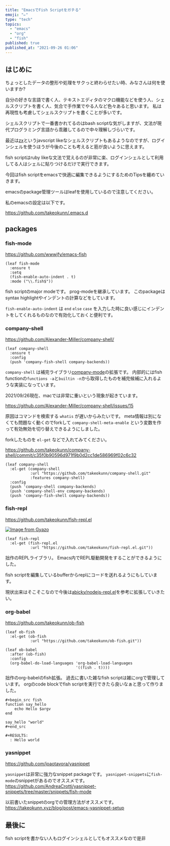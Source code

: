 ```yaml
---
title: "EmacsでFish Scriptをガチる"
emoji: "✏️"
type: "tech"
topics:
  - "emacs"
  - "org"
  - "fish"
published: true
published_at: "2021-09-26 01:06"
---
```


## はじめに

ちょっとしたデータの整形や処理をサクっと終わらせたい時、みなさんは何を使いますか?

自分の好きな言語で書く人、テキストエディタのマクロ機能などを使う人、シェルスクリプトを書く人、気合で手作業でやる人など色々あると思います。
私は再現性も考慮してシェルスクリプトを書くことが多いです。

シェルスクリプトで一番書かれてるのはbash scriptな気がしますが、文法が現代プログラミング言語から乖離してるので中々理解しづらいです。

最近は[zx](https://github.com/google/zx)というjavscript likeなシェルスクリプトもあるようなのですが、ログインシェルを使うほうが今後のことも考えると筋が良いように思えます。

fish scriptはruby likeな文法で覚えるのが非常に楽、ログインシェルとして利用してる人はシェルに貼りつけるだけで実行できます。

今回はfish scriptをemacsで快適に編集できるようにするためのTipsを纏めていきます。

emacsのpackage管理ツールはleafを使用しているので注意してください。

私のemacsの設定は以下です。

https://github.com/takeokunn/.emacs.d

## packages

### fish-mode

https://github.com/wwwjfy/emacs-fish

```emacs-lisp
(leaf fish-mode
  :ensure t
  :setq
  (fish-enable-auto-indent . t)
  :mode ("\\.fish$"))
```

fish scriptのmajor modeです。
prog-modeを継承しています。
このpackageはsyntax highlightやインデントの計算などをしています。

`fish-enable-auto-indent` は `end` `else` `case` を入力した時に良い感じにインデントをしてくれるものなので有効化しておくと便利です。

### company-shell

https://github.com/Alexander-Miller/company-shell/

```emacs-lisp
(leaf company-shell
  :ensure t
  :config
  (push 'company-fish-shell company-backends))
```

`company-shell` は補完ライブラリ[company-mode](https://github.com/company-mode/company-mode)の拡張です。
内部的にはfish functionの`functions -a`と`builtin -n`から取得したものを補完候補に入れるような実装になっています。

2021/09/26現在、macでは非常に重いという現象が起きています。

https://github.com/Alexander-Miller/company-shell/issues/15

原因はコマンドを検索する `whatis` が遅いからみたいです。
meta情報は別になくても問題なく動くのでforkして `company-shell-meta-enable` という変数を作って有効無効を切り替えできるようにしました。

forkしたものを `el-get` などで入れてみてください。

https://github.com/takeokunn/company-shell/commit/c35f0b90596d971f9b0d2cc1de586969f02c6c32

```emacs-lisp
(leaf company-shell
  :el-get (company-shell
           :url "https://github.com/takeokunn/company-shell.git"
           :features company-shell)
  :config
  (push 'company-shell company-backends)
  (push 'company-shell-env company-backends)
  (push 'company-fish-shell company-backends))
```

### fish-repl

https://github.com/takeokunn/fish-repl.el

[![Image from Gyazo](https://i.gyazo.com/a27a4515f48e34cdee82a228c44c0bb6.png)](https://gyazo.com/a27a4515f48e34cdee82a228c44c0bb6)

```emacs-lisp
(leaf fish-repl
  :el-get (fish-repl.el
           :url "https://github.com/takeokunn/fish-repl.el.git"))
```

拙作のREPLライブラリ。
Emacs内でREPL駆動開発をすることができるようにした。

fish scriptを編集しているbufferからreplにコードを送れるようにもしています。

現状出来はそこそこなので今後は[abicky/nodejs-repl.el](https://github.com/abicky/nodejs-repl.el)を参考に拡張していきたい。

### org-babel

https://github.com/takeokunn/ob-fish

```emacs-lisp
(leaf ob-fish
  :el-get (ob-fish
           :url "https://github.com/takeokunn/ob-fish.git"))

(leaf ob-babel
  :after (ob-fish)
  :config
  (org-babel-do-load-languages 'org-babel-load-languages
                               '((fish . t))))
```

拙作のorg-babelのfish拡張。
過去に書いた雑なfish scriptは雑にorgで管理しています。
orgのcode blockでfish scriptを実行できたら良いなぁと思って作りました。

```
#+begin_src fish
function say_hello
    echo Hello $argv
end

say_hello "world"
#+end_src

#+RESULTS:
  : Hello world
```

### yasnippet

https://github.com/joaotavora/yasnippet

`yasnippet`は非常に強力なsnippet packageです。
`yasnippet-snippets`に`fish-mode`のsnippetがあるのでオススメです。
https://github.com/AndreaCrotti/yasnippet-snippets/tree/master/snippets/fish-mode

以前書いたsnippetのorgでの管理方法がオススメです。
https://takeokunn.xyz/blog/post/emacs-yasnippet-setup

## 最後に

fish scriptを書かない人もログインシェルとしてもオススメなので是非